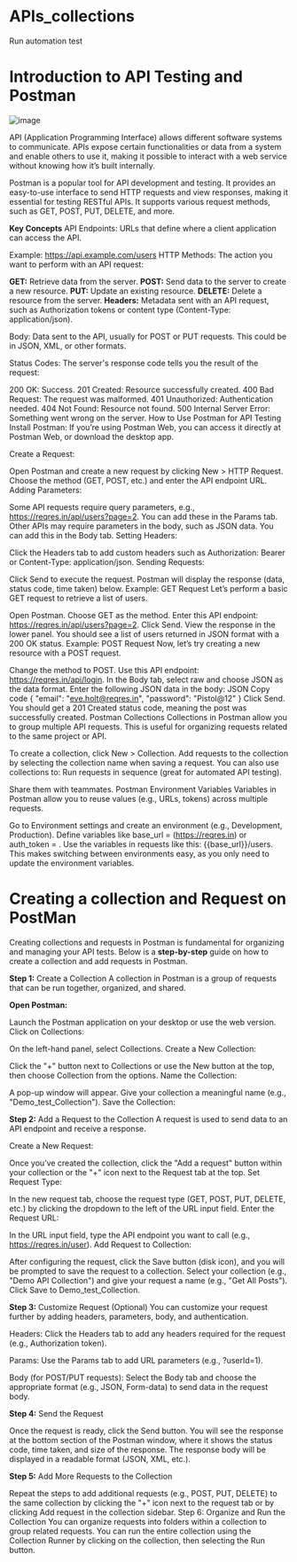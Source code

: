 # APIs_collections
Run automation test 


# Introduction to API Testing and Postman
![image](https://github.com/user-attachments/assets/d635632b-bd53-4338-abbc-4a2e6c72c90a)


API (Application Programming Interface) allows different software systems to communicate. APIs expose certain functionalities or data from a system and enable others to use it, making it possible to interact with a web service without knowing how it’s built internally.

Postman is a popular tool for API development and testing. It provides an easy-to-use interface to send HTTP requests and view responses, making it essential for testing RESTful APIs. It supports various request methods, such as GET, POST, PUT, DELETE, and more.

**Key Concepts**
API Endpoints: URLs that define where a client application can access the API.

Example: https://api.example.com/users
HTTP Methods: The action you want to perform with an API request:

**GET:** Retrieve data from the server.
**POST:** Send data to the server to create a new resource.
**PUT:** Update an existing resource.
**DELETE:** Delete a resource from the server.
**Headers:** Metadata sent with an API request, such as Authorization tokens or content type (Content-Type: application/json).

Body: Data sent to the API, usually for POST or PUT requests. This could be in JSON, XML, or other formats.

Status Codes: The server's response code tells you the result of the request:

200 OK: Success.
201 Created: Resource successfully created.
400 Bad Request: The request was malformed.
401 Unauthorized: Authentication needed.
404 Not Found: Resource not found.
500 Internal Server Error: Something went wrong on the server.
How to Use Postman for API Testing
Install Postman: If you’re using Postman Web, you can access it directly at Postman Web, or download the desktop app.

Create a Request:

Open Postman and create a new request by clicking New > HTTP Request.
Choose the method (GET, POST, etc.) and enter the API endpoint URL.
Adding Parameters:

Some API requests require query parameters, e.g., https://reqres.in/api/users?page=2. You can add these in the Params tab.
Other APIs may require parameters in the body, such as JSON data. You can add this in the Body tab.
Setting Headers:

Click the Headers tab to add custom headers such as Authorization: Bearer <token> or Content-Type: application/json.
Sending Requests:

Click Send to execute the request. Postman will display the response (data, status code, time taken) below.
Example: GET Request
Let’s perform a basic GET request to retrieve a list of users.

Open Postman.
Choose GET as the method.
Enter this API endpoint: https://reqres.in/api/users?page=2.
Click Send.
View the response in the lower panel. You should see a list of users returned in JSON format with a 200 OK status.
Example: POST Request
Now, let’s try creating a new resource with a POST request.

Change the method to POST.
Use this API endpoint: https://reqres.in/api/login.
In the Body tab, select raw and choose JSON as the data format.
Enter the following JSON data in the body:
JSON
Copy code
{
    "email": "eve.holt@reqres.in",
    "password": "Pistol@12"
}
Click Send.
You should get a 201 Created status code, meaning the post was successfully created.
Postman Collections
Collections in Postman allow you to group multiple API requests. This is useful for organizing requests related to the same project or API.

To create a collection, click New > Collection.
Add requests to the collection by selecting the collection name when saving a request.
You can also use collections to:
Run requests in sequence (great for automated API testing).

Share them with teammates.
Postman Environment Variables
Variables in Postman allow you to reuse values (e.g., URLs, tokens) across multiple requests.

Go to Environment settings and create an environment (e.g., Development, Production).
Define variables like base_url = (https://reqres.in) or auth_token = <token>.
Use the variables in requests like this: {{base_url}}/users.
This makes switching between environments easy, as you only need to update the environment variables.


# Creating a collection and Request on PostMan

Creating collections and requests in Postman is fundamental for organizing and managing your API tests. Below is a **step-by-step** guide on how to create a collection and add requests in Postman.

**Step 1:** Create a Collection
A collection in Postman is a group of requests that can be run together, organized, and shared.

**Open Postman:**

Launch the Postman application on your desktop or use the web version.
Click on Collections:

On the left-hand panel, select Collections.
Create a New Collection:

Click the "+" button next to Collections or use the New button at the top, then choose Collection from the options.
Name the Collection:

A pop-up window will appear. Give your collection a meaningful name (e.g., "Demo_test_Collection").
Save the Collection:

**Step 2:** Add a Request to the Collection
A request is used to send data to an API endpoint and receive a response.

Create a New Request:

Once you’ve created the collection, click the "Add a request" button within your collection or the "+" icon next to the Request tab at the top.
Set Request Type:

In the new request tab, choose the request type (GET, POST, PUT, DELETE, etc.) by clicking the dropdown to the left of the URL input field.
Enter the Request URL:

In the URL input field, type the API endpoint you want to call (e.g., https://reqres.in/user).
Add Request to Collection:

After configuring the request, click the Save button (disk icon), and you will be prompted to save the request to a collection.
Select your collection (e.g., "Demo API Collection") and give your request a name (e.g., "Get All Posts").
Click Save to Demo_test_Collection.

**Step 3:** Customize Request (Optional)
You can customize your request further by adding headers, parameters, body, and authentication.

Headers: Click the Headers tab to add any headers required for the request (e.g., Authorization token).

Params: Use the Params tab to add URL parameters (e.g., ?userId=1).

Body (for POST/PUT requests): Select the Body tab and choose the appropriate format (e.g., JSON, Form-data) to send data in the request body.


**Step 4:** Send the Request

Once the request is ready, click the Send button.
You will see the response at the bottom section of the Postman window, where it shows the status code, time taken, and size of the response.
The response body will be displayed in a readable format (JSON, XML, etc.).


**Step 5:** Add More Requests to the Collection

Repeat the steps to add additional requests (e.g., POST, PUT, DELETE) to the same collection by clicking the "+" icon next to the request tab or by clicking Add request in the collection sidebar.
Step 6: Organize and Run the Collection
You can organize requests into folders within a collection to group related requests.
You can run the entire collection using the Collection Runner by clicking on the collection, then selecting the Run button.

